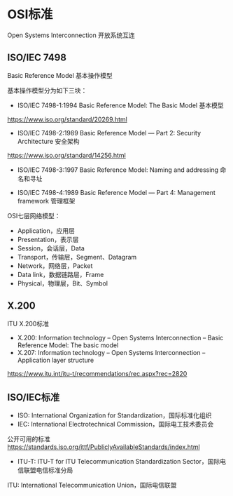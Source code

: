 # OSI标准

Open Systems Interconnection 开放系统互连


## ISO/IEC 7498

Basic Reference Model  基本操作模型

基本操作模型分为如下三块：
+ ISO/IEC 7498-1:1994 Basic Reference Model: The Basic Model 基本模型

https://www.iso.org/standard/20269.html

+ ISO/IEC 7498-2:1989 Basic Reference Model — Part 2: Security Architecture 安全架构

https://www.iso.org/standard/14256.html

+ ISO/IEC 7498-3:1997 Basic Reference Model: Naming and addressing 命名和寻址


+ ISO/IEC 7498-4:1989 Basic Reference Model — Part 4: Management framework 管理框架


OSI七层网络模型：
+ Application，应用层
+ Presentation，表示层
+ Session，会话层，Data
+ Transport，传输层，Segment、Datagram
+ Network，网络层，Packet
+ Data link，数据链路层，Frame
+ Physical，物理层，Bit、Symbol



## X.200

ITU X.200标准

+ X.200: Information technology – Open Systems Interconnection – Basic Reference Model: The basic model
+ X.207: Information technology – Open Systems Interconnection – Application layer structure

https://www.itu.int/itu-t/recommendations/rec.aspx?rec=2820

## ISO/IEC标准
- ISO: International Organization for Standardization，国际标准化组织
- IEC: International Electrotechnical Commission，国际电工技术委员会

公开可用的标准
https://standards.iso.org/ittf/PubliclyAvailableStandards/index.html


- ITU-T: ITU-T for ITU Telecommunication Standardization Sector，国际电信联盟电信标准分局

ITU: International Telecommunication Union，国际电信联盟
